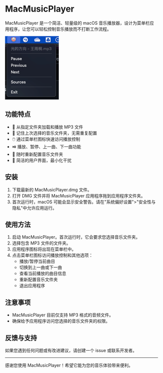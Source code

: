 # MacMusicPlayer

MacMusicPlayer 是一个简洁、轻量级的 macOS 音乐播放器，设计为菜单栏应用程序，让您可以轻松控制音乐播放而不打断工作流程。

![alt text](image.png)

## 功能特点

- 🎵 从指定文件夹加载和播放 MP3 文件
- 🔄 记住上次选择的音乐文件夹，无需重复配置
- 🖱️ 通过菜单栏图标快速访问播放控制
- ⏯️ 播放、暂停、上一曲、下一曲功能
- 📂 随时重新配置音乐文件夹
- 🎨 简洁的用户界面，最小化干扰

## 安装

1. 下载最新的 MacMusicPlayer.dmg 文件。
2. 打开 DMG 文件并将 MacMusicPlayer 应用程序拖到应用程序文件夹。
3. 首次运行时，macOS 可能会显示安全警告。请在"系统偏好设置">"安全性与隐私"中允许应用运行。

## 使用方法

1. 启动 MacMusicPlayer。首次运行时，它会要求您选择音乐文件夹。
2. 选择包含 MP3 文件的文件夹。
3. 应用程序图标将出现在菜单栏中。
4. 点击菜单栏图标访问播放控制和其他选项：
   - 播放/暂停当前曲目
   - 切换到上一曲或下一曲
   - 查看当前播放的曲目信息
   - 重新配置音乐文件夹
   - 退出应用程序

## 注意事项

- MacMusicPlayer 目前仅支持 MP3 格式的音频文件。
- 确保给予应用程序访问您选择的音乐文件夹的权限。

## 反馈与支持

如果您遇到任何问题或有改进建议，请创建一个 issue 或联系开发者。

---

感谢您使用 MacMusicPlayer！希望它能为您的音乐体验带来便利。

